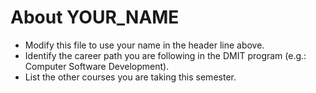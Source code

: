 # About **YOUR_NAME**

- Modify this file to use your name in the header line above.
- Identify the career path you are following in the DMIT program (e.g.: Computer Software Development).
- List the other courses you are taking this semester.
